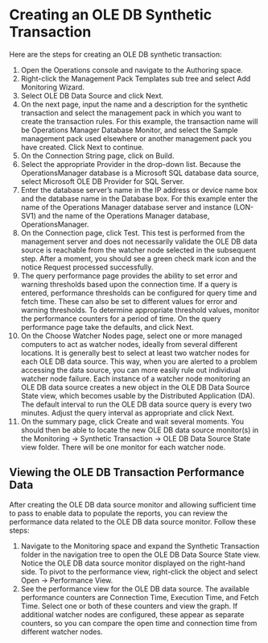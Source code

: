 # Creating an OLE DB Synthetic Transaction

Here are the steps for creating an OLE DB synthetic transaction:
1. Open the Operations console and navigate to the Authoring space.
2. Right-click the Management Pack Templates sub tree and select Add Monitoring Wizard. 
3. Select OLE DB Data Source and click Next.
4. On the next page, input the name and a description for the synthetic transaction and select the management pack in which you want to create the transaction rules. For this example, the transaction name will be Operations Manager Database Monitor, and select the Sample management pack used elsewhere or another management pack you have created. Click Next to continue.
5. On the Connection String page, click on Build.
6. Select the appropriate Provider in the drop-down list. Because the OperationsManager database is a Microsoft SQL database data source, select Microsoft OLE DB Provider for SQL Server.
7. Enter the database server’s name in the IP address or device name box and the database name in the Database box. For this example enter the name of the Operations Manager database server and instance (LON-SV1) and the name of the Operations Manager database, OperationsManager. 
8. On the Connection page, click Test. This test is performed from the management server and does not necessarily validate the OLE DB data source is reachable from the watcher node selected in the subsequent step. After a moment, you should see a green check mark icon and the notice Request processed successfully.
9. The query performance page provides the ability to set error and warning thresholds based upon the connection time. If a query is entered, performance thresholds can be configured for query time and fetch time. These can also be set to different values for error and warning thresholds. To determine appropriate threshold values, monitor the performance counters for a period of time. On the query performance page take the defaults, and  click Next.
10. On the Choose Watcher Nodes page, select one or more managed computers to act as watcher nodes, ideally from several different locations. It is generally best to select at least two watcher nodes for each OLE DB data source. This way, when you are alerted to a problem accessing the data source, you can more easily rule out individual watcher node failure. Each instance of a watcher node monitoring an OLE DB data source creates a new object in the OLE DB Data Source State view, which becomes usable by the Distributed Application (DA). The default interval to run the OLE DB data source query is every two minutes. Adjust the query interval as appropriate and click Next.
11. On the summary page, click Create and wait several moments. You should then be able to locate the new OLE DB data source monitor(s) in the Monitoring -> Synthetic Transaction -> OLE DB Data Source State view folder. There will be one monitor for each watcher node.

## Viewing the OLE DB Transaction Performance Data
After creating the OLE DB data source monitor and allowing sufficient time to pass to enable data to populate the reports, you can review the performance data related to the OLE DB data source monitor. Follow these steps:
1. Navigate to the Monitoring space and expand the Synthetic Transaction folder in the navigation tree to open the OLE DB Data Source State view. Notice the OLE DB data source monitor displayed on the right-hand side. To pivot to the performance view, right-click the object and select Open -> Performance View.
2. See the performance view for the OLE DB data source. The available performance counters are Connection Time, Execution Time, and Fetch Time. Select one or both of these counters and view the graph. If additional watcher nodes are configured, these appear as separate counters, so you can compare the open time and connection time from different watcher nodes.
